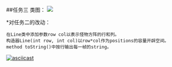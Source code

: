 ##任务三
类图：
![](http://www.plantuml.com/plantuml/png/jLHDSnCn3BtdL_ZeGF87aWvJUk5IPe005uQ3in4RJnnxiRGjdS9_nnzoQcyWN6Wkbf-qrdjFTgwHbAVnQ6RQ4lXlgWEnSJw4ud4cmk_EwPqmJkraAFZoLO218rZ2-VefZU43oS26lBQzw87U6MKZ-cjMdNshhTeQg0_7KEfGatPMba0C7F2f9xolYZaN3e_mPsL6u7wTKOZY_QYxGnQJsosp1BNEEwOw19xhSwr2pRakixnNWvoARe3liLr2uzV6tI_YkjVz_e8rxFNLp-Movbiat8pRuDRpQ_WtEwRIqjjOTG3cXQH8TnaIj8SKvAERL6ZmaREoi6jtt1NJKhC5oYdPLBJyZRRmQP2tOKdnl34gE3SeZv0aLjurDi4Fw4Q2aaU28RiHMQvMc9k_29wqRhnr5fiv2R_e5zl6WzVUgmUZaQwu-fMuYnSNcS3P0yWu5yjvSnYZqL8ERnu-A7kGgNS8kBni9wCcbmE6_yzhF5sqK-AD6_rEAEje3_wlRvR_6F9TOpKpNbUhGY2vNaukliTPFxRsnJbpYEjg7k5HTiua87ub2nZNaAWr32F9GihaTP5uQwxYPDGX6R_aBfS7PkJIBJZfXYTz-4U1PSyY9wpQcKmvJsRBsVCgfY9UrlslmUx6e_aD)

*对任务二的改动：

	在Line类中添加参数row col以表示怪物方阵的行和列。
	构造器Line(int row, int col)以row*col作为positions的容量开辟空间。
	method toString()中按行输出每一帧的string。


[![asciicast](https://asciinema.org/a/aLazENYa2zmcE8UlE1xFbyZ8I.svg)](https://asciinema.org/a/aLazENYa2zmcE8UlE1xFbyZ8I)